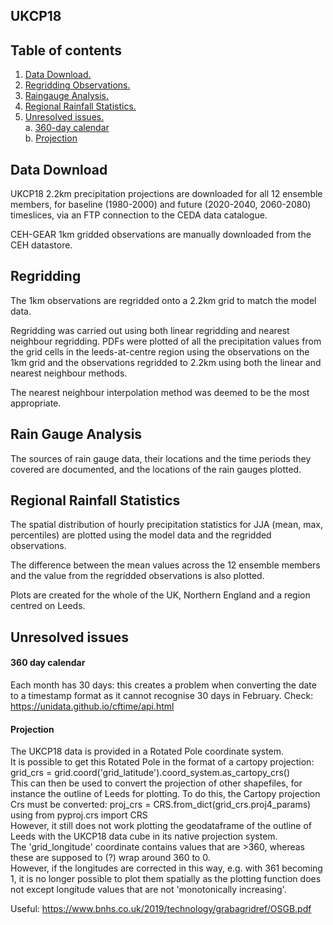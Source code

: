 ## UKCP18  

## Table of contents

1. [ Data Download. ](#datadownload)
2. [ Regridding Observations. ](#regridding)
3. [ Raingauge Analysis. ](#raingauge)
4. [ Regional Rainfall Statistics. ](#regionalstats)
5. [ Unresolved issues. ](#issues)  
  a. [ 360-day calendar ](#issuesa)    
  b. [ Projection ](#issuesb)   

<a name="datadownload"></a>
## Data Download

UKCP18 2.2km precipitation projections are downloaded for all 12 ensemble members, for baseline (1980-2000) and future (2020-2040, 2060-2080) timeslices, via an FTP connection to the CEDA data catalogue.

CEH-GEAR 1km gridded observations are manually downloaded from the CEH datastore.

<a name="regridding"></a>
## Regridding
The 1km observations are regridded onto a 2.2km grid to match the model data. 

Regridding was carried out using both linear regridding and nearest neighbour regridding. PDFs were plotted of all the precipitation values from the grid cells in the leeds-at-centre region using the observations on the 1km grid and the observations regridded to 2.2km using both the linear and nearest neighbour methods.

The nearest neighbour interpolation method was deemed to be the most appropriate.

<a name="raingauge"></a>
## Rain Gauge Analysis
The sources of rain gauge data, their locations and the time periods they covered are documented, and the locations of the rain gauges plotted.

<a name="regionalstats"></a>
## Regional Rainfall Statistics
The spatial distribution of hourly precipitation statistics for JJA (mean, max, percentiles) are plotted using the model data and the regridded observations. 

The difference between the mean values across the 12 ensemble members and the value from the regridded observations is also plotted.

Plots are created for the whole of the UK, Northern England and a region centred on Leeds.

<a name="issues"></a>
## Unresolved issues
<a name="issuesa"></a>
#### 360 day calendar
Each month has 30 days: this creates a problem when converting the date to a timestamp format as it cannot recognise 30 days in February. 
Check: https://unidata.github.io/cftime/api.html
<a name="issuesb"></a>
#### Projection
The UKCP18 data is provided in a Rotated Pole coordinate system.  
It is possible to get this Rotated Pole in the format of a cartopy projection: grid_crs = grid.coord('grid_latitude').coord_system.as_cartopy_crs()  
This can then be used to convert the projection of other shapefiles, for instance the outline of Leeds for plotting. To do this, the Cartopy projection Crs must be converted: proj_crs = CRS.from_dict(grid_crs.proj4_params) using from pyproj.crs import CRS  
However, it still does not work plotting the geodataframe of the outline of Leeds with the UKCP18 data cube in its native projection system.  
The 'grid_longitude' coordinate contains values that are >360, whereas these are supposed to (?) wrap around 360 to 0.  
However, if the longitudes are corrected in this way, e.g. with 361 becoming 1, it is no longer possible to plot them spatially as the plotting function does not except longitude values that are not 'monotonically increasing'.

Useful: https://www.bnhs.co.uk/2019/technology/grabagridref/OSGB.pdf 

